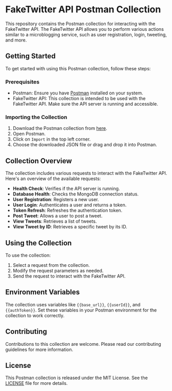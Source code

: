 # FakeTwitter API Postman Collection

This repository contains the Postman collection for interacting with the FakeTwitter API. The FakeTwitter API allows you to perform various actions similar to a microblogging service, such as user registration, login, tweeting, and more.

## Getting Started

To get started with using this Postman collection, follow these steps:

### Prerequisites

- Postman: Ensure you have [Postman](https://www.postman.com/downloads/) installed on your system.
- FakeTwitter API: This collection is intended to be used with the FakeTwitter API. Make sure the API server is running and accessible.

### Importing the Collection

1. Download the Postman collection from [here](https://errorpoint.com/FakeTwitter.postman_collection.json).
2. Open Postman.
3. Click on `Import` in the top left corner.
4. Choose the downloaded JSON file or drag and drop it into Postman.

## Collection Overview

The collection includes various requests to interact with the FakeTwitter API. Here's an overview of the available requests:

- **Health Check**: Verifies if the API server is running.
- **Database Health**: Checks the MongoDB connection status.
- **User Registration**: Registers a new user.
- **User Login**: Authenticates a user and returns a token.
- **Token Refresh**: Refreshes the authentication token.
- **Post Tweet**: Allows a user to post a tweet.
- **View Tweets**: Retrieves a list of tweets.
- **View Tweet by ID**: Retrieves a specific tweet by its ID.

## Using the Collection

To use the collection:

1. Select a request from the collection.
2. Modify the request parameters as needed.
3. Send the request to interact with the FakeTwitter API.

## Environment Variables

The collection uses variables like `{{base_url}}`, `{{userId}}`, and `{{authToken}}`. Set these variables in your Postman environment for the collection to work correctly.

## Contributing

Contributions to this collection are welcome. Please read our contributing guidelines for more information.

## License

This Postman collection is released under the MIT License. See the [LICENSE](LICENSE) file for more details.
